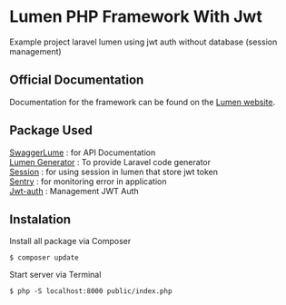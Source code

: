 # Lumen PHP Framework With Jwt

Example project laravel lumen using jwt auth without database (session management)

## Official Documentation

Documentation for the framework can be found on the [Lumen website](https://lumen.laravel.com/docs).

## Package Used

[SwaggerLume](https://github.com/DarkaOnLine/SwaggerLume) : for API Documentation <br>
[Lumen Generator](https://github.com/flipboxstudio/lumen-generator) : To provide Laravel code generator <br>
[Session](https://packagist.org/packages/illuminate/session) : for using session in lumen that store jwt token <br>
[Sentry](https://docs.sentry.io/platforms/php/guides/laravel/) : for monitoring error in application <br>
[Jwt-auth](https://github.com/tymondesigns/jwt-auth) : Management JWT Auth

## Instalation

Install all package via Composer

```
$ composer update
```

Start server via Terminal

```
$ php -S localhost:8000 public/index.php
```
